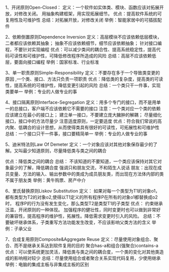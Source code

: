 1、开闭原则Open-Closed：
定义：一个软件如实体类、模块、函数应该对拓展开放，对修改关闭。 用抽象构建框架，用实现拓展细节。
优点：提高软件系统的可复用性及可维护性
总结：对拓展开放，对修改关闭
举例：智能家居中的可插拔配件

2、依赖倒置原则Dependence Inversion
定义：高层模块不应该依赖低层模块，二者都应该依赖其抽象；
        抽象不应该依赖细节，细节应该依赖抽象；
        针对接口编程，不要针对实现编程
优点：可以减少类间的耦合性、提高系统稳定性，提高代码可读性和可维护性，可降低修改程序所造成的风险
总结：高层不应该依赖低层，要面向接口编程
举例：国家标准、行业标准

3、单一职责原则Simple-Responsibility
定义：不要存在多于一个导致类变更的原因 ,一个类、接口、方法只负责一项职责
优点：降低类的复杂度，提高类的可读性，提高系统的可维护性，降低变更引起的风险
总结：一个类只干一件事，实现类要单一
举例：专业的人做专业的事

4、接口隔离原则Interface-Segregation
定义：用多个专门的接口，而不是用单一的总接口，客户端不应该依赖它不需要的接口
    注意：一个类对应一个类的依赖应该建立在最小的接口上；
    建立单一接口，不要建立庞大臃肿的解耦；
    尽量细化接口，接口中的方法尽量少
    注意适度原则，一定要适度
优点：符合我们常说的高内聚、低耦合的设计思想，从而使得类具有很好的可读性，可拓展性和可维护性
总结：一个接口只干一件事，接口要精简单一
举例：专业的人做专业的事

5、迪米特法则Law Of Demeter
定义：一个对象应该对其他对象保存最少的了解。又叫最少知道原则，尽量降低类与类之间的耦合
 
优点：降低类之间的耦合
总结： 
    不该知道的不要知道，一个类应该保持对其它对象最少的了解，降低耦合度
    强调只和朋友交流，不和陌生人说话
    朋友：出现在成员变量、方法的输入、输出参数中的类成为成员朋友类，而出现在方法体内部的类不属于朋友类
举例：黄牛购票、房产中介

6、里氏替换原则Liskov Substitution
定义： 如果对每一个类型为T1的对象o1，都有类型为T2的对象o2,使得以T1定义的所有程序P在所有的对象o1都替换成o2时，
      程序P的行为没有发生变化，那么类型T2是类型T1的子类型
优点：
    约束继承泛滥，开闭原则的一种体现。
    加强程序的健壮性，同时变更时也可以做到非常好的兼容性，提高程序的维护性，拓展性。降低需求变更时引入的风险。
总结：不要破坏继承体系，子类重写方法功能发生改变，不应该影响父类方法的含义
举例：子承父业

7、合成复用原则Composite&Aggregate Reuse
定义：尽量使用对象组合、聚合、而不是继承关系达到软件复用的目的
     聚合has-a和组合(强聚合)contains-a
优点：可以使系统更加灵活，降低类与类之间的耦合度，一个类的变化对其他类造成的影响相对较少
总结：尽量使用组合或者聚合关系实现代码复用，少使用继承
举例：电脑的集成主板与非集成主板的区别
